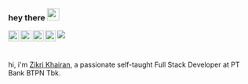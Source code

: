 ### hey there <img src="https://media.giphy.com/media/hvRJCLFzcasrR4ia7z/giphy.gif" width="25px">
<a href="https://www.instagram.com/zikrikhairan/">
  <img align="left" alt="Zikri Khairan's Instagram" width="22px" src="https://raw.githubusercontent.com/hussainweb/hussainweb/main/icons/instagram.png" />
</a>
<a href="https://twitter.com/zikri_khairan">
  <img align="left" alt="Zikri Khairan | Twitter" width="22px" src="https://raw.githubusercontent.com/peterthehan/peterthehan/master/assets/twitter.svg" />
</a>
<a href="https://www.linkedin.com/in/zikri-khairan/">
  <img align="left" alt="Zikri Khairan's LinkedIN" width="22px" src="https://raw.githubusercontent.com/peterthehan/peterthehan/master/assets/linkedin.svg" />
</a>
<a href="https://www.facebook.com/zikrikhairan">
  <img align="left" alt="Zikri Khairan's Facebook" width="22px" src="https://i.imgur.com/mWO1ozE.png" />
</a>

![](https://visitor-badge.glitch.me/badge?page_id=abhisheknaiidu.abhisheknaiidu)

<br />

hi, i'm [Zikri Khairan](https://zikrikhairan.medium.com/), a passionate self-taught Full Stack Developer at PT Bank BTPN Tbk.
